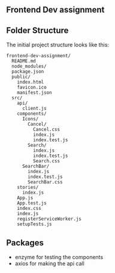 ## Frontend Dev assignment

## Folder Structure

The initial project structure looks like this:

```
frontend-dev-assignment/
  README.md
  node_modules/
  package.json
  public/
    index.html
    favicon.ico
    manifest.json
  src/
    api/
      client.js
    components/
      Icons/
        Cancel/
          Cancel.css
          index.js
          index.test.js
        Search/
          index.js
          index.test.js
          Search.css
      SearchBar/
        index.js
        index.test.js
        SearchBar.css
    stories/
      index.js
    App.js
    App.test.js
    index.css
    index.js
    registerServiceWorker.js
    setupTests.js
```

## Packages

* enzyme for testing the components
* axios for making the api call
